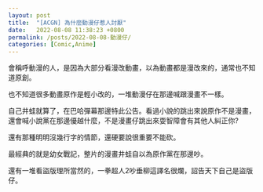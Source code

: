 ```yaml
---
layout: post
title:  "[ACGN] 為什麼動漫仔惹人討厭"
date:   2022-08-08 11:38:23 +0800
permalink: /posts/2022-08-08-動漫仔/
categories: [Comic,Anime]
---
```




會稱呼動漫的人，是因為大部分看漫改動畫，以為動畫都是漫改來的，通常也不知道原創。

也不知道很多動畫原作是輕小改的，一堆動漫仔在那邊喊跟漫畫不一樣。

自己井蛙就算了，在巴哈彈幕那邊特此公告。看過小說的跳出來說原作不是漫畫，還會喊小說黨在那邊優越什麼，不是漫畫仔跳出來耍智障會有其他人糾正你?

還有那種明明沒幾行字的情節，還硬要說很重要不能砍。 

最經典的就是幼女戰記，整片的漫畫井蛙自以為原作黨在那邊吵。

還有一堆看盜版理所當然的，一拳超人2吵垂柳這譯名很爛，詔告天下自己是盜版仔。

